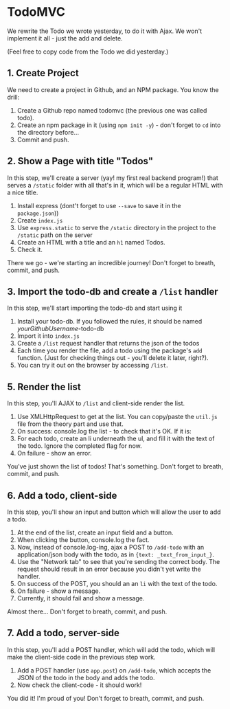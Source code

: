 # TodoMVC

We rewrite the Todo we wrote yesterday, to do it with Ajax. We won't implement it all - just the
add and delete.

(Feel free to copy code from the Todo we did yesterday.)

## 1. Create Project

We need to create a project in Github, and an NPM package. You know the drill:

1. Create a Github repo named todomvc (the previous one was called todo).
1. Create an npm package in it (using `npm init -y`) - don't forget to `cd` into the directory before...
1. Commit and push.

## 2. Show a Page with title "Todos"

In this step, we'll create a server (yay! my first real backend program!) that serves a
`/static` folder with all that's in it, which will be a regular HTML with a nice title.

1. Install express
   (dont't forget to use `--save` to save it in the `package.json`))
1. Create `index.js`
1. Use `express.static` to serve the `/static` directory in the project to the `/static` path on the server
1. Create an HTML with a title and an `h1` named Todos.
1. Check it.

There we go - we're starting an incredible journey! Don't forget to breath, commit, and push.

## 3. Import the todo-db and create a `/list` handler

In this step, we'll start importing the todo-db and start using it

1. Install your todo-db. If you followed the rules, it should be named _yourGithubUsername_-todo-db
1. Import it into `index.js`
1. Create a `/list` request handler that returns the json of the todos
1. Each time you render the file, add a todo using the package's `add` function.
   (Just for checking things out - you'll delete it later, right?).
1. You can try it out on the browser by accessing `/list`.

## 5. Render the list

In this step, you'll AJAX to `/list` and client-side render the list.

1. Use XMLHttpRequest to get at the list. You can copy/paste the `util.js` file from the theory
   part and use that.
1. On success: console.log the list - to check that it's OK. If it is:
1. For each todo, create an li underneath the ul, and fill it with the text of the todo.
   Ignore the completed flag for now.
1. On failure - show an error.

You've just shown the list of todos! That's something. Don't forget to breath, commit, and push.

## 6. Add a todo, client-side

In this step, you'll show an input and button which will allow the user to add a todo.

1. At the end of the list, create an input field and a button.
1. When clicking the button, console.log the fact.
1. Now, instead of console.log-ing, ajax a POST to `/add-todo` with an application/json body with the todo, as
   in `{text: _text_from_input_}`.
1. Use the "Network tab" to see that you're sending the correct body. The request should result in an error
   because you didn't yet write the handler.
1. On success of the POST, you should an an `li` with the text of the todo.
1. On failure - show a message.
1. Currently, it should fail and show a message.

Almost there... Don't forget to breath, commit, and push.

## 7. Add a todo, server-side

In this step, you'll add a POST handler, which will add the todo, which will make the client-side
code in the previous step work.

1. Add a POST handler (use `app.post`) on `/add-todo`, which accepts the JSON of the todo
   in the body and adds the todo.
1. Now check the client-code - it should work!

You did it! I'm proud of you! Don't forget to breath, commit, and push.
